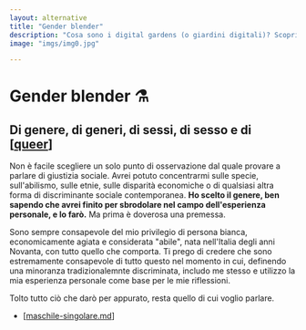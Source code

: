 ```yaml
---
layout: alternative
title: "Gender blender"
description: "Cosa sono i digital gardens (o giardini digitali)? Scoprilo qui."
image: "imgs/img0.jpg"

---
```


# Gender blender ⚗️

## Di genere, di generi, di sessi, di sesso e di [[queer]]

Non è facile scegliere un solo punto di osservazione dal quale provare a parlare di giustizia sociale. Avrei potuto concentrarmi sulle specie, sull'abilismo, sulle etnie, sulle disparità economiche o di qualsiasi altra forma di discriminante sociale contemporanea. **Ho scelto il genere, ben sapendo che avrei finito per sbrodolare nel campo dell'esperienza personale, e lo farò.** Ma prima è doverosa una premessa.

Sono sempre consapevole del mio privilegio di persona bianca, economicamente agiata e considerata "abile", nata nell'Italia degli anni Novanta, con tutto quello che comporta. Ti prego di credere che sono estremamente consapevole di tutto questo nel momento in cui, definendo una minoranza tradizionalemnte discriminata, includo me stesso e utilizzo la mia esperienza personale come base per le mie riflessioni.

Tolto tutto ciò che darò per appurato, resta quello di cui voglio parlare.

* [[maschile-singolare.md]]

[//begin]: # "Autogenerated link references for markdown compatibility"
[queer]: queer.md "Queer"
[maschile-singolare.md]: maschile-singolare.md "Maschile singolare"
[//end]: # "Autogenerated link references"